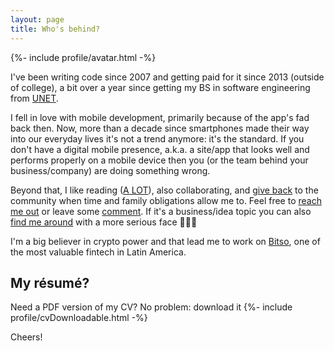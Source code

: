```yaml
---
layout: page
title: Who's behind?
---
```


{%- include profile/avatar.html -%}

I've been writing code since 2007 and getting paid for it since 2013 (outside of college), a bit over a year since getting my BS in software engineering from [UNET](http://www.unet.edu.ve/).

I fell in love with mobile development, primarily because of the app's fad back then. Now, 
more than a decade since smartphones made their way into our everyday lives it's not a trend
anymore: it's the standard. If you don't have a digital mobile presence, a.k.a. a site/app that looks
well and performs properly on a mobile device then you (or the team behind your business/company) are doing something wrong.

Beyond that, I like reading ([A LOT](https://www.goodreads.com/user/show/95758480-mauricio-chirino)), also collaborating, and [give back](https://stackoverflow.com/users/2376336/mauricio-chirino) to the community when time and family obligations allow me to. Feel free to [reach me out](https://github.com/mchirino89) or leave some [comment](https://twitter.com/Chirino89M). If it's a business/idea topic you can also [find me around](https://www.linkedin.com/in/mauriciochirino/) with a more serious face 👨🏽‍💻

I'm a big believer in crypto power and that lead me to work on [Bitso](https://bitso.com), one of the most valuable fintech in Latin America. 
## My résumé?

Need a PDF version of my CV? No problem: download it {%- include profile/cvDownloadable.html -%}

Cheers!